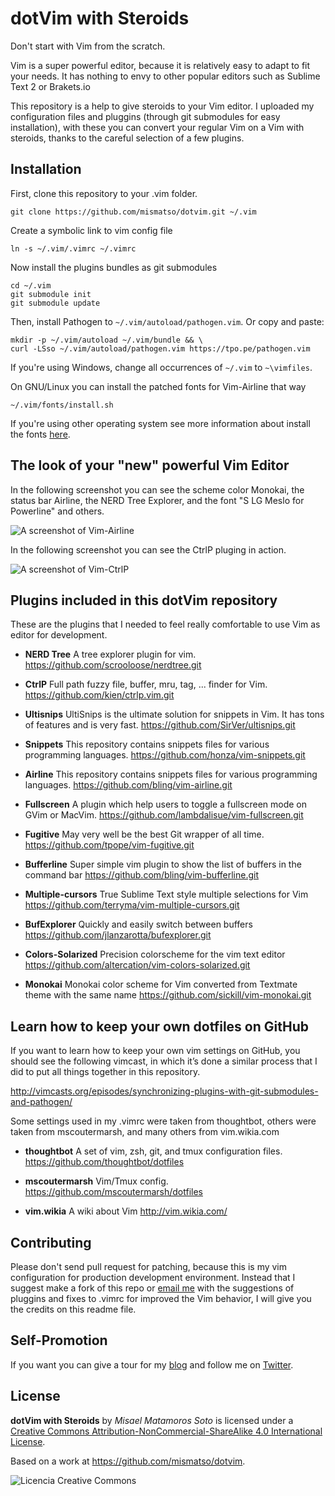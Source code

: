 # dotVim with Steroids

Don't start with Vim from the scratch.

Vim is a super powerful editor, because it is relatively easy to adapt to fit your needs. It has nothing to envy to other popular editors such as Sublime Text 2 or Brakets.io

This repository is a help to give steroids to your Vim editor. I uploaded my configuration files and pluggins (through git submodules for easy installation), with these you can convert your regular Vim on a Vim with steroids, thanks to the careful selection of a few plugins.


## Installation

First, clone this repository to your .vim folder.

    git clone https://github.com/mismatso/dotvim.git ~/.vim

Create a symbolic link to vim config file

    ln -s ~/.vim/.vimrc ~/.vimrc

Now install the plugins bundles as git submodules

    cd ~/.vim
    git submodule init
    git submodule update

Then, install Pathogen to `~/.vim/autoload/pathogen.vim`.  Or copy and paste:

    mkdir -p ~/.vim/autoload ~/.vim/bundle && \
    curl -LSso ~/.vim/autoload/pathogen.vim https://tpo.pe/pathogen.vim

If you're using Windows, change all occurrences of `~/.vim` to `~\vimfiles`.

On GNU/Linux you can install the patched fonts for Vim-Airline that way

    ~/.vim/fonts/install.sh

If you're using other operating system see more information about install the fonts [here](https://powerline.readthedocs.org/en/latest/installation.html#fonts-installation).

## The look of your "new" powerful Vim Editor

In the following screenshot you can see the scheme color Monokai, the status bar Airline, the NERD Tree Explorer, and the font "S LG Meslo for Powerline" and others.

![A screenshot of Vim-Airline](https://s3.amazonaws.com/mismatso/public/vim/screenshots/vim-airline.png  "Vim-Airline")

In the following screenshot you can see the CtrlP pluging in action.

![A screenshot of Vim-CtrlP](https://s3.amazonaws.com/mismatso/public/vim/screenshots/vim-ctrlp.png  "Vim-CtrlP")


## Plugins included in this dotVim repository

These are the plugins that I needed to feel really comfortable to use Vim as editor for development.

* **NERD Tree**
A tree explorer plugin for vim.
https://github.com/scrooloose/nerdtree.git

* **CtrlP**
Full path fuzzy file, buffer, mru, tag, ... finder for Vim.
https://github.com/kien/ctrlp.vim.git

* **Ultisnips**
UltiSnips is the ultimate solution for snippets in Vim. It has tons of features and is very fast.
https://github.com/SirVer/ultisnips.git

* **Snippets**
This repository contains snippets files for various programming languages.
https://github.com/honza/vim-snippets.git

* **Airline**
This repository contains snippets files for various programming languages.
https://github.com/bling/vim-airline.git

* **Fullscreen**
A plugin which help users to toggle a fullscreen mode on GVim or MacVim.
https://github.com/lambdalisue/vim-fullscreen.git

* **Fugitive**
May very well be the best Git wrapper of all time.
https://github.com/tpope/vim-fugitive.git

* **Bufferline**
Super simple vim plugin to show the list of buffers in the command bar
https://github.com/bling/vim-bufferline.git

* **Multiple-cursors**
True Sublime Text style multiple selections for Vim
https://github.com/terryma/vim-multiple-cursors.git

* **BufExplorer**
Quickly and easily switch between buffers
https://github.com/jlanzarotta/bufexplorer.git

* **Colors-Solarized**
Precision colorscheme for the vim text editor
https://github.com/altercation/vim-colors-solarized.git

* **Monokai**
Monokai color scheme for Vim converted from Textmate theme with the same name
https://github.com/sickill/vim-monokai.git


## Learn how to keep your own dotfiles on GitHub

If you want to learn how to keep your own vim settings on GitHub, you should see the following vimcast, in which it’s done a similar process that I did to put all things together in this repository.

http://vimcasts.org/episodes/synchronizing-plugins-with-git-submodules-and-pathogen/

Some settings used in my .vimrc were taken from thoughtbot, others were taken from mscoutermarsh, and many others from vim.wikia.com

* **thoughtbot**
A set of vim, zsh, git, and tmux configuration files.
https://github.com/thoughtbot/dotfiles

* **mscoutermarsh**
Vim/Tmux config.
https://github.com/mscoutermarsh/dotfiles

* **vim.wikia**
A wiki about Vim
http://vim.wikia.com/


## Contributing

Please don't send pull request for patching, because this is my vim configuration for production development environment. Instead that I suggest make a fork of this repo or [email me](mailto:mismatso@gmail.com)  with the suggestions of pluggins and fixes to .vimrc for improved the Vim behavior, I will give you the credits on this readme file.


## Self-Promotion

If you want you can give a tour for my [blog](http://www.mizaqblog.com) and follow me on [Twitter](https://twitter.com/mismatso).


## License

**dotVim with Steroids** by *Misael Matamoros Soto* is licensed under a [Creative Commons Attribution-NonCommercial-ShareAlike 4.0 International License](http://creativecommons.org/licenses/by-nc-sa/4.0/).

Based on a work at https://github.com/mismatso/dotvim.

![Licencia Creative Commons](https://i.creativecommons.org/l/by-nc-sa/4.0/88x31.png) 
